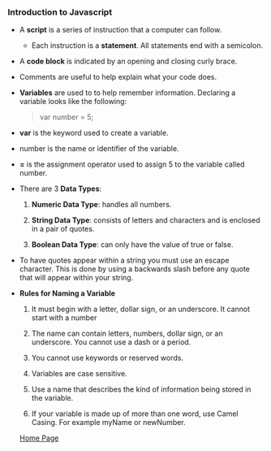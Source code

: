 ### Introduction to Javascript
- A **script** is a series of instruction that a computer can follow.

  - Each instruction is a **statement**. All statements end with a semicolon.

- A **code block** is indicated by an opening and closing curly brace.

- Comments are useful to help explain what your code does.  

- **Variables** are used to to help remember information. Declaring a variable looks like the following:

  >var number = 5;

- **var** is the keyword used to create a variable.

- number is the name or identifier of the variable.

- **=** is the assignment operator used to assign 5 to the variable called number.


- There are 3 **Data Types**:

  1. **Numeric Data Type**: handles all numbers.

  2. **String Data Type**: consists of letters and characters and is enclosed in a pair of quotes.

  3. **Boolean Data Type**: can only have the value of true or false.

- To have quotes appear within a string you must use an escape character. This is done by using a backwards slash before any quote that will appear within your string.

- **Rules for Naming a Variable**

  1. It must begin with a letter, dollar sign, or an underscore.  It cannot start with a number

  2. The name can contain letters, numbers, dollar sign, or an underscore.  You cannot use a dash or a period.

  3. You cannot use keywords or reserved words.

  4. Variables are case sensitive.

  5. Use a name that describes the kind of information being stored in the variable.

  6. If your variable is made up of more than one word, use Camel Casing.  For example myName or newNumber.

  [Home Page](https://slakeyj.github.io/)



  

